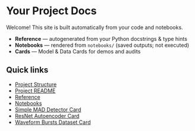 # Your Project Docs

Welcome! This site is built automatically from your code and notebooks.

- **Reference** — autogenerated from your Python docstrings & type hints  
- **Notebooks** — rendered from `notebooks/` (saved outputs; not executed)  
- **Cards** — Model & Data Cards for demos and audits

## Quick links
- [Project Structure](guide/project-structure.md)
- [Project README](guide/readme.md)
- [Reference](reference/index.md)
- [Notebooks](notebooks/index.md)
- [Simple MAD Detector Card](cards/mad-detector.md)
- [ResNet Autoencoder Card](cards/resnet-autoencoder.md)
- [Waveform Bursts Dataset Card](cards/waveform-bursts-dataset.md)


